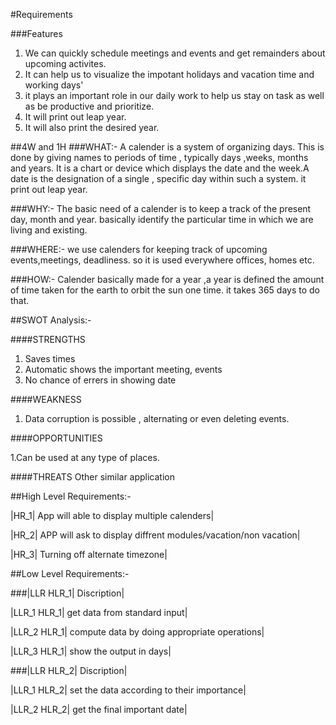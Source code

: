 #Requirements

###Features
1. We can quickly schedule meetings and events and get remainders about upcoming activites.
2. It can help us to visualize the impotant holidays and vacation time and working days'
3. it plays an important role in our daily work to help us stay on task as well as be productive and prioritize.
4. It will print out leap year.
5. It will also print the desired year.

##4W and 1H
###WHAT:-
A calender is a system of organizing days. This is done by giving names to periods of time , typically days ,weeks, months and years. It is a chart or device which displays the date and the week.A date is the designation of a single , specific day within such a system. it print out leap year.

###WHY:-
The basic need of a calender is to keep a track of the present day, month and year. basically identify the particular time in which we are living and existing.

###WHERE:-
we use calenders for keeping track of upcoming events,meetings, deadliness. so it is used everywhere offices, homes etc.

###HOW:-
Calender basically made for a year ,a year is defined the amount of time taken for the earth to orbit the sun one time. it takes 365 days to do that.

##SWOT Analysis:-

####STRENGTHS
1. Saves times
2. Automatic shows the important meeting, events
3. No chance of errers in showing date

####WEAKNESS
1. Data corruption is possible , alternating or even deleting events.

####OPPORTUNITIES

1.Can be used at any type of places.

####THREATS
Other similar application

##High Level Requirements:-

|HR_1| App will able to display multiple calenders|

|HR_2| APP will ask to display diffrent modules/vacation/non vacation|

|HR_3| Turning off alternate timezone|

##Low Level Requirements:-

###|LLR HLR_1| Discription|

|LLR_1 HLR_1| get data from standard input|

|LLR_2 HLR_1| compute data by doing appropriate operations|

|LLR_3 HLR_1| show the output in days|


###|LLR HLR_2| Discription|

|LLR_1 HLR_2| set the data according to their importance|

|LLR_2 HLR_2| get the final important date|

